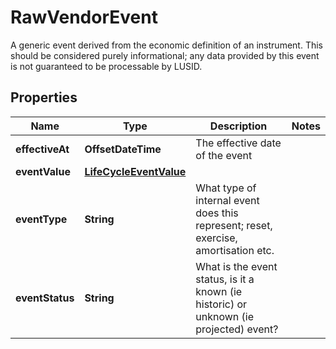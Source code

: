 

# RawVendorEvent

A generic event derived from the economic definition of an instrument. This should be considered purely  informational; any data provided by this event is not guaranteed to be processable by LUSID.

## Properties

| Name | Type | Description | Notes |
|------------ | ------------- | ------------- | -------------|
|**effectiveAt** | **OffsetDateTime** | The effective date of the event |  |
|**eventValue** | [**LifeCycleEventValue**](LifeCycleEventValue.md) |  |  |
|**eventType** | **String** | What type of internal event does this represent; reset, exercise, amortisation etc. |  |
|**eventStatus** | **String** | What is the event status, is it a known (ie historic) or unknown (ie projected) event? |  |



